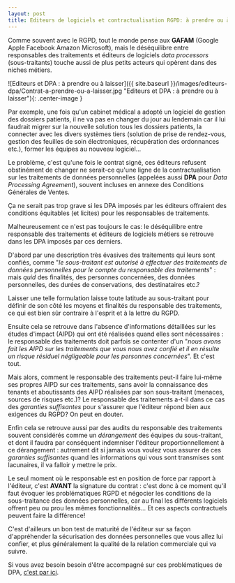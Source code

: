 ```yaml
---
layout: post
title: Editeurs de logiciels et contractualisation RGPD: à prendre ou à laisser?
---
```

Comme souvent avec le RGPD, tout le monde pense aux **GAFAM** (Google Apple Facebook Amazon Microsoft), mais le déséquilibre entre responsables des traitements et éditeurs de logiciels _data processors_ (sous-traitants) touche aussi de plus petits acteurs qui opèrent dans des niches métiers.

![Editeurs et DPA : à prendre ou à laisser]({{ site.baseurl }}/images/editeurs-dpa/Contrat-a-prendre-ou-a-laisser.jpg "Editeurs et DPA : à prendre ou à laisser"){: .center-image }

Par exemple, une fois qu'un cabinet médical a adopté un logiciel de gestion des dossiers patients, il ne va pas en changer du jour au lendemain car il lui faudrait migrer sur la nouvelle solution tous les dossiers patients, la connecter avec les divers systèmes tiers (solution de prise de rendez-vous, gestion des feuilles de soin électroniques, récupération des ordonnances etc.), former les équipes au nouveau logiciel...

Le problème, c'est qu'une fois le contrat signé, ces éditeurs refusent obstinément de changer ne serait-ce qu'une ligne de la contractualisation sur les traitements de données personnelles (appelées aussi **DPA** pour _Data Processing Agreement_), souvent incluses en annexe des Conditions Générales de Ventes.

Ça ne serait pas trop grave si les DPA imposés par les éditeurs offraient des conditions équitables (et licites) pour les responsables de traitements.

Malheureusement ce n'est pas toujours le cas: le déséquilibre entre responsable des traitements et éditeurs de logiciels métiers se retrouve dans les DPA imposés par ces derniers.

D'abord par une description très évasives des traitements qui leurs sont confiés, comme "_le sous-traitant est autorisé à effectuer des traitements de données personnelles pour le compte du responsable des traitements_" : mais _quid_ des finalités, des personnes concernées, des données personnelles, des durées de conservations, des destinataires etc.?

Laisser une telle formulation laisse toute latitude au sous-traitant pour définir de son côté les moyens et finalités du responsable des traitements, ce qui est bien sûr contraire à l'esprit et à la lettre du RGPD.

Ensuite cela se retrouve dans l'absence d'informations détaillées sur les études d'impact (AIPD) qui ont été réalisées quand elles sont nécessaires : le responsable des traitements doit parfois se contenter d'un "_nous avons fait les AIPD sur les traitements que vous nous avez confié et il en résulte un risque résiduel négligeable pour les personnes concernées_". Et c'est tout.

Mais alors, comment le responsable des traitements peut-il faire lui-même ses propres AIPD sur ces traitements, sans avoir la connaissance des tenants et aboutissants des AIPD réalisées par son sous-traitant (menaces, sources de risques etc.)? Le responsable des traitements a-t-il dans ce cas des _garanties suffisantes_ pour s'assurer que l'éditeur répond bien aux exigences du RGPD? On peut en douter.

Enfin cela se retrouve aussi par des audits du responsable des traitements souvent considérés comme un _dérangement_ des équipes du sous-traitant, et dont il faudra par conséquent indemniser l'éditeur proportionnellement à ce dérangement : autrement dit si jamais vous voulez vous assurer de ces _garanties suffisantes_ quand les informations qui vous sont transmises sont lacunaires, il va falloir y mettre le prix.

Le seul moment où le responsable est en position de force par rapport à l'éditeur, c'est **AVANT** la signature du contrat : c'est donc à ce moment qu'il faut évoquer les problématiques RGPD et négocier les conditions de la sous-traitance des données personnelles, car au final les différents logiciels offrent peu ou prou les mêmes fonctionnalités... Et ces aspects contractuels peuvent faire la différence!

C'est d'ailleurs un bon test de maturité de l'éditeur sur sa façon d'appréhender la sécurisation des données personnelles que vous allez lui confier, et plus généralement la qualité de la relation commerciale qui va suivre.

Si vous avez besoin besoin d'être accompagné sur ces problématiques de DPA, [c'est par ici](../accompagnement-rgpd/).
